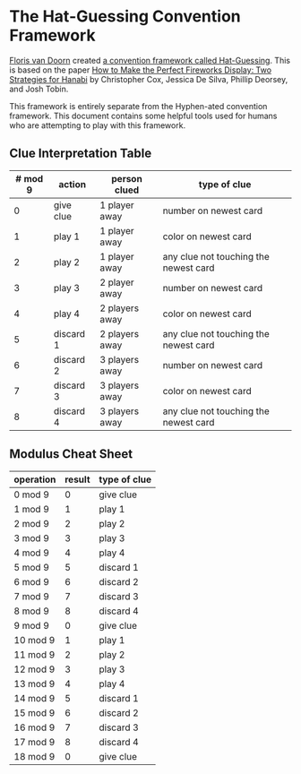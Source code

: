 # The Hat-Guessing Convention Framework

[Floris van Doorn](https://github.com/fpvandoorn/) created [a convention framework called Hat-Guessing](https://github.com/fpvandoorn/hanabi/blob/master/doc_hat_player.md). This is based on the paper [How to Make the Perfect Fireworks Display: Two Strategies for Hanabi](https://www.researchgate.net/publication/297678249_How_to_Make_the_Perfect_Fireworks_Display_Two_Strategies_for_Hanabi) by Christopher Cox, Jessica De Silva, Phillip Deorsey, and Josh Tobin.

This framework is entirely separate from the Hyphen-ated convention framework. This document contains some helpful tools used for humans who are attempting to play with this framework.

## Clue Interpretation Table

| # mod 9 | action    | person clued   | type of clue
| ------- | --------- | -------------- | -------------
| 0       | give clue | 1 player away  | number on newest card
| 1       | play 1    | 1 player away  | color on newest card
| 2       | play 2    | 1 player away  | any clue not touching the newest card
| 3       | play 3    | 2 player away  | number on newest card
| 4       | play 4    | 2 players away | color on newest card
| 5       | discard 1 | 2 players away | any clue not touching the newest card
| 6       | discard 2 | 3 players away | number on newest card
| 7       | discard 3 | 3 players away | color on newest card
| 8       | discard 4 | 3 players away | any clue not touching the newest card

## Modulus Cheat Sheet

| operation | result | type of clue
| --------- | ------ | ------------
| 0 mod 9   | 0      | give clue
| 1 mod 9   | 1      | play 1
| 2 mod 9   | 2      | play 2
| 3 mod 9   | 3      | play 3
| 4 mod 9   | 4      | play 4
| 5 mod 9   | 5      | discard 1
| 6 mod 9   | 6      | discard 2
| 7 mod 9   | 7      | discard 3
| 8 mod 9   | 8      | discard 4
| 9 mod 9   | 0      | give clue
| 10 mod 9  | 1      | play 1
| 11 mod 9  | 2      | play 2
| 12 mod 9  | 3      | play 3
| 13 mod 9  | 4      | play 4
| 14 mod 9  | 5      | discard 1
| 15 mod 9  | 6      | discard 2
| 16 mod 9  | 7      | discard 3
| 17 mod 9  | 8      | discard 4
| 18 mod 9  | 0      | give clue
